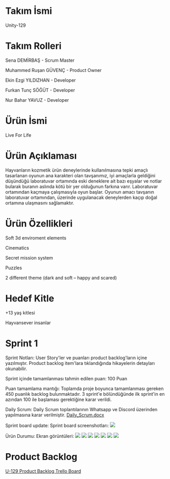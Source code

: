 # Takım İsmi
Unity-129

# Takım Rolleri
Sena DEMİRBAŞ - Scrum Master

Muhammed Ruşan GÜVENÇ - Product Owner

Ekin Ezgi YILDIZHAN - Developer

Furkan Tunç SÖĞÜT - Developer

Nur Bahar YAVUZ - Developer

# Ürün İsmi
Live For Life

# Ürün Açıklaması
Hayvanların kozmetik ürün deneylerinde kullanılmasına tepki amaçlı tasarlanan oyunun ana karakteri olan tavşanımız, iyi amaçlarla geldiğini düşündüğü laboratuvar ortamında eski deneklere ait bazı eşyalar ve notlar bularak buranın aslında kötü bir yer olduğunun farkına varır. Laboratuvar ortamından kaçmaya çalışmasıyla oyun başlar. Oyunun amacı tavşanın laboratuvar ortamından, üzerinde uygulanacak deneylerden kaçıp doğal ortamına ulaşmasını sağlamaktır.

# Ürün Özellikleri

Soft 3d enviroment elements

Cinematics

Secret mission system

Puzzles

2 different theme (dark and soft – happy and scared)

# Hedef Kitle
+13 yaş kitlesi

Hayvansever insanlar

# Sprint 1

Sprint Notları: User Story'ler ve puanları product backlog'ların içine yazılmıştır. Product backlog item'lara tıklandığında hikayelerin detayları okunabilir.

Sprint içinde tamamlanması tahmin edilen puan: 100 Puan

Puan tamamlama mantığı: Toplamda proje boyunca tamamlanması gereken 450 puanlık backlog bulunmaktadır. 3 sprint'e bölündüğünde ilk sprint'in en azından 100 ile başlaması gerektiğine karar verildi.

Daily Scrum: Daily Scrum toplantılarının Whatsapp ve Discord  üzerinden yapılmasına karar verilmiştir. [Daily_Scrum.docx](https://github.com/senademirbass/Unity-129/blob/main/Daily_Scrum.docx)

Sprint board update: Sprint board screenshotları: ![](sprint-1-gorsel/trello.png)

Ürün Durumu: Ekran görüntüleri: ![](sprint-1-gorsel/oda1.png)
![](sprint-1-gorsel/oda2.png)
![](sprint-1-gorsel/sahne_1.png)
![](sprint-1-gorsel/sahne_2.png)
![](sprint-1-gorsel/sahne_3.png)
![](sprint-1-gorsel/sahne_4.png)
![](sprint-1-gorsel/sprint1_genel_hareket_ve_kamera_takip.gif)



# Product Backlog

[U-129 Product Backlog Trello Board](https://trello.com/b/riyQvt6m/u-129)


